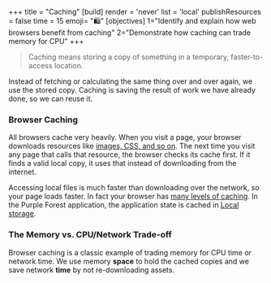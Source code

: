 +++
title = "Caching"
[build]
  render = 'never'
  list = 'local'
  publishResources = false
time = 15
emoji= "🛍️"
[objectives]
    1="Identify and explain how web browsers benefit from caching"
    2="Demonstrate how caching can trade memory for CPU"
+++

> Caching means storing a copy of something in a temporary, faster-to-access location. 

Instead of fetching or calculating the same thing over and over again, we use the stored copy. Caching is saving the result of work we have already done, so we can reuse it. 

### Browser Caching

All browsers cache very heavily. When you visit a page, your browser downloads resources like [images, CSS, and so on](https://developer.chrome.com/docs/devtools/sources). The next time you visit any page that calls that resource, the browser checks its cache first. If it finds a valid local copy, it uses that instead of downloading from the internet.

Accessing local files is much faster than downloading over the network, so your page loads faster. In fact your browser has [many levels of caching](https://developer.mozilla.org/en-US/docs/Web/HTTP/Guides/Caching#types_of_caches). In the Purple Forest application, the application state is cached in [Local storage](https://developer.chrome.com/docs/devtools/application).

### The Memory vs. CPU/Network Trade-off

Browser caching is a classic example of trading memory for CPU time or network time. We use memory **space** to hold the cached copies and we save network **time** by not re-downloading assets.